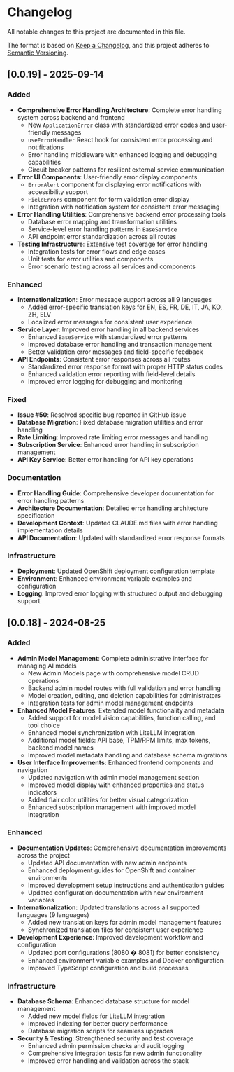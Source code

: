 # Changelog

All notable changes to this project are documented in this file.

The format is based on [Keep a Changelog](https://keepachangelog.com/en/1.0.0/),
and this project adheres to [Semantic Versioning](https://semver.org/spec/v2.0.0.html).

## [0.0.19] - 2025-09-14

### Added

- **Comprehensive Error Handling Architecture**: Complete error handling system across backend and frontend
  - New `ApplicationError` class with standardized error codes and user-friendly messages
  - `useErrorHandler` React hook for consistent error processing and notifications
  - Error handling middleware with enhanced logging and debugging capabilities
  - Circuit breaker patterns for resilient external service communication
- **Error UI Components**: User-friendly error display components
  - `ErrorAlert` component for displaying error notifications with accessibility support
  - `FieldErrors` component for form validation error display
  - Integration with notification system for consistent error messaging
- **Error Handling Utilities**: Comprehensive backend error processing tools
  - Database error mapping and transformation utilities
  - Service-level error handling patterns in `BaseService`
  - API endpoint error standardization across all routes
- **Testing Infrastructure**: Extensive test coverage for error handling
  - Integration tests for error flows and edge cases
  - Unit tests for error utilities and components
  - Error scenario testing across all services and components

### Enhanced

- **Internationalization**: Error message support across all 9 languages
  - Added error-specific translation keys for EN, ES, FR, DE, IT, JA, KO, ZH, ELV
  - Localized error messages for consistent user experience
- **Service Layer**: Improved error handling in all backend services
  - Enhanced `BaseService` with standardized error patterns
  - Improved database error handling and transaction management
  - Better validation error messages and field-specific feedback
- **API Endpoints**: Consistent error responses across all routes
  - Standardized error response format with proper HTTP status codes
  - Enhanced validation error reporting with field-level details
  - Improved error logging for debugging and monitoring

### Fixed

- **Issue #50**: Resolved specific bug reported in GitHub issue
- **Database Migration**: Fixed database migration utilities and error handling
- **Rate Limiting**: Improved rate limiting error messages and handling
- **Subscription Service**: Enhanced error handling in subscription management
- **API Key Service**: Better error handling for API key operations

### Documentation

- **Error Handling Guide**: Comprehensive developer documentation for error handling patterns
- **Architecture Documentation**: Detailed error handling architecture specification
- **Development Context**: Updated CLAUDE.md files with error handling implementation details
- **API Documentation**: Updated with standardized error response formats

### Infrastructure

- **Deployment**: Updated OpenShift deployment configuration template
- **Environment**: Enhanced environment variable examples and configuration
- **Logging**: Improved error logging with structured output and debugging support

## [0.0.18] - 2024-08-25

### Added

- **Admin Model Management**: Complete administrative interface for managing AI models
  - New Admin Models page with comprehensive model CRUD operations
  - Backend admin model routes with full validation and error handling
  - Model creation, editing, and deletion capabilities for administrators
  - Integration tests for admin model management endpoints
- **Enhanced Model Features**: Extended model functionality and metadata
  - Added support for model vision capabilities, function calling, and tool choice
  - Enhanced model synchronization with LiteLLM integration
  - Additional model fields: API base, TPM/RPM limits, max tokens, backend model names
  - Improved model metadata handling and database schema migrations
- **User Interface Improvements**: Enhanced frontend components and navigation
  - Updated navigation with admin model management section
  - Improved model display with enhanced properties and status indicators
  - Added flair color utilities for better visual categorization
  - Enhanced subscription management with improved model integration

### Enhanced

- **Documentation Updates**: Comprehensive documentation improvements across the project
  - Updated API documentation with new admin endpoints
  - Enhanced deployment guides for OpenShift and container environments
  - Improved development setup instructions and authentication guides
  - Updated configuration documentation with new environment variables
- **Internationalization**: Updated translations across all supported languages (9 languages)
  - Added new translation keys for admin model management features
  - Synchronized translation files for consistent user experience
- **Development Experience**: Improved development workflow and configuration
  - Updated port configurations (8080 � 8081) for better consistency
  - Enhanced environment variable examples and Docker configuration
  - Improved TypeScript configuration and build processes

### Infrastructure

- **Database Schema**: Enhanced database structure for model management
  - Added new model fields for LiteLLM integration
  - Improved indexing for better query performance
  - Database migration scripts for seamless upgrades
- **Security & Testing**: Strengthened security and test coverage
  - Enhanced admin permission checks and audit logging
  - Comprehensive integration tests for new admin functionality
  - Improved error handling and validation across the stack
